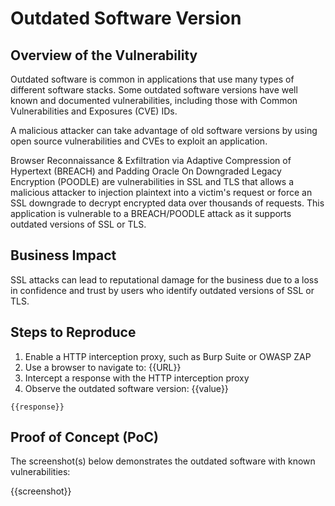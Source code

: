 # Outdated Software Version

## Overview of the Vulnerability

Outdated software is common in applications that use many types of different software stacks. Some outdated software versions have well known and documented vulnerabilities, including those with Common Vulnerabilities and Exposures (CVE) IDs.

A malicious attacker can take advantage of old software versions by using open source vulnerabilities and CVEs to exploit an application.

Browser Reconnaissance & Exfiltration via Adaptive Compression of Hypertext (BREACH) and Padding Oracle On Downgraded Legacy Encryption (POODLE) are vulnerabilities in SSL and TLS that allows a malicious attacker to injection plaintext into a victim's request or force an SSL downgrade to decrypt encrypted data over thousands of requests. This application is vulnerable to a BREACH/POODLE attack as it supports outdated versions of SSL or TLS.

## Business Impact

SSL attacks can lead to reputational damage for the business due to a loss in confidence and trust by users who identify outdated versions of SSL or TLS.

## Steps to Reproduce

1. Enable a HTTP interception proxy, such as Burp Suite or OWASP ZAP
1. Use a browser to navigate to: {{URL}}
1. Intercept a response with the HTTP interception proxy
1. Observe the outdated software version: {{value}}

```HTTP
{{response}}
```

## Proof of Concept (PoC)

The screenshot(s) below demonstrates the outdated software with known vulnerabilities:

{{screenshot}}
